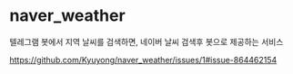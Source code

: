 # naver_weather
텔레그램 봇에서 지역 날씨를 검색하면, 네이버 날씨 검색후 봇으로 제공하는 서비스 

https://github.com/Kyuyong/naver_weather/issues/1#issue-864462154
